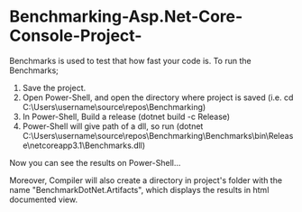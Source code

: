 # Benchmarking-Asp.Net-Core-Console-Project-

Benchmarks is used to test that how fast your code is. 
To run the Benchmarks;
1. Save the project.
2. Open Power-Shell, and open the directory where project is saved (i.e. cd C:\Users\username\source\repos\Benchmarking)
3. In Power-Shell, Build a release (dotnet build -c Release)
4. Power-Shell will give path of a dll, so run (dotnet C:\Users\username\source\repos\Benchmarking\Benchmarks\bin\Release\netcoreapp3.1\Benchmarks.dll)

Now you can see the results on Power-Shell...

Moreover, Compiler will also create a directory in project's folder with the name "BenchmarkDotNet.Artifacts", which displays the results in html documented view.
